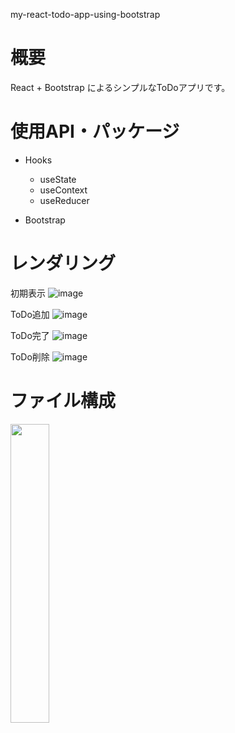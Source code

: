 my-react-todo-app-using-bootstrap

# 概要

React + Bootstrap によるシンプルなToDoアプリです。

# 使用API・パッケージ

- Hooks
  - useState
  - useContext
  - useReducer

- Bootstrap

# レンダリング

初期表示
![image](https://user-images.githubusercontent.com/59589496/105966880-8e2d6f00-60c8-11eb-938b-6ec0acc5aa87.png)

ToDo追加
![image](https://user-images.githubusercontent.com/59589496/105967097-d2b90a80-60c8-11eb-9417-67e6d9a25916.png)

ToDo完了
![image](https://user-images.githubusercontent.com/59589496/105967248-fbd99b00-60c8-11eb-9702-bf0751b5f68c.png)

ToDo削除
![image](https://user-images.githubusercontent.com/59589496/105967597-6094f580-60c9-11eb-82d3-4f1dc6ca59bc.png)

# ファイル構成

<img src="https://user-images.githubusercontent.com/59589496/106016855-3a8c4700-6103-11eb-8f4c-a337f72b16d6.png" width="35%">

